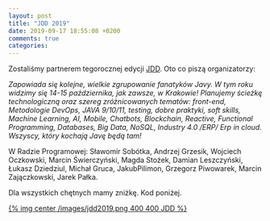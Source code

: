 ```yaml
---
layout: post
title: "JDD 2019"
date: 2019-09-17 18:55:08 +0200
comments: true
categories: 
---
```


Zostaliśmy partnerem tegorocznej edycji <a href="https://jdd.org.pl/" target="_blank">JDD</a>. Oto co piszą organizatorzy:

<i>
Zapowiada się kolejne, wielkie zgrupowanie fanatyków Javy. W tym roku widzimy się 14-15 października, jak zawsze, w Krakowie! Planujemy ścieżkę technologiczną oraz szereg zróżnicowanych tematów: front-end, Metodologie DevOps, JAVA 9/10/11, testing, dobre praktyki, soft skills, Machine Learning, AI, Mobile, Chatbots, Blockchain, Reactive, Functional Programming, Databases, Big Data, NoSQL, Industry 4.0 /ERP/ Erp in cloud. Wszyscy, który kochają Javę będą tam!
</i>

W Radzie Programowej: Sławomir Sobótka, Andrzej Grzesik, Wojciech Oczkowski, Marcin Świerczyński, Magda Stożek, Damian Leszczyński, Łukasz Dziedziul, Michał Gruca, JakubPilimon, Grzegorz Piwowarek, Marcin Zajączkowski, Jarek Pałka.

Dla wszystkich chętnych mamy zniżkę. Kod poniżej.

[{% img center /images/jdd2019.png 400 400 JDD %}](https://jdd.org.pl/)
